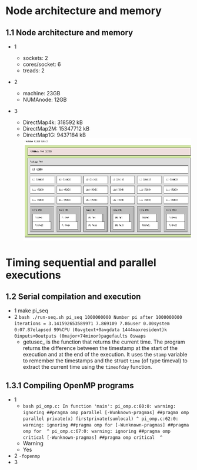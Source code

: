 # Node architecture and memory
## 1.1 Node architecture and memory
* 1
	* sockets:		2
	* cores/socket:	6
	* treads:		2

* 2
	* machine:		23GB
	* NUMAnode:		12GB
* 3
	* DirectMap4k:      318592 kB
	* DirectMap2M:    15347712 kB
	* DirectMap1G:     9437184 kB
	![](fig1.png)
	
# Timing sequential and parallel executions
## 1.2 Serial compilation and execution
* 1
	make pi_seq
* 2
	`bash
	./run-seq.sh pi_seq 1000000000
	Number pi after 1000000000 iterations = 3.141592653589971
	7.869109
	7.86user 0.00system 0:07.87elapsed 99%CPU (0avgtext+0avgdata 1444maxresident)k
	0inputs+0outputs (0major+74minor)pagefaults 0swaps
	`
	* getusec_ is the function that returns the current time. The program returns the difference between the timestamp at the start of the execution and at the end of the execution. It uses the `stamp` variable to remember the timestamps and the struct `time` (of type timeval) to extract the current time using the `timeofday` function.

## 1.3.1 Compiling OpenMP programs
* 1
	* `bash
		pi_omp.c: In function 'main':
	pi_omp.c:60:0: warning: ignoring ##pragma omp parallel [-Wunknown-pragmas]
	     ##pragma omp parallel private(x) firstprivate(sumlocal)
	 ^
	pi_omp.c:62:0: warning: ignoring ##pragma omp for [-Wunknown-pragmas]
	         ##pragma omp for 
	 ^
	pi_omp.c:67:0: warning: ignoring ##pragma omp critical [-Wunknown-pragmas]
	         ##pragma omp critical 
	 ^
	`
	* Warning
	* Yes
* 2
`-fopenmp`
* 3

